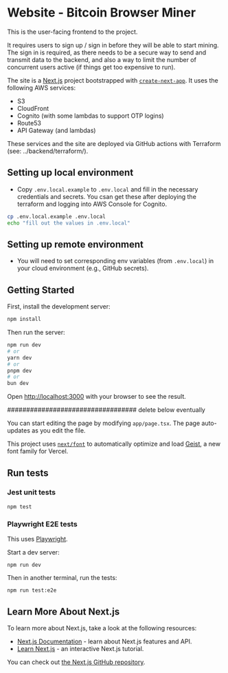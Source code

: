 # Website - Bitcoin Browser Miner
This is the user-facing frontend to the project.

It requires users to sign up / sign in before they will be able to start mining. The sign in is required, as there needs to be a secure way to send and transmit data to the backend, and also a way to limit the number of concurrent users active (if things get too expensive to run).

The site is a [Next.js](https://nextjs.org) project bootstrapped with [`create-next-app`](https://nextjs.org/docs/app/api-reference/cli/create-next-app). It uses the following AWS services:

- S3
- CloudFront
- Cognito (with some lambdas to support OTP logins)
- Route53
- API Gateway (and lambdas)

These services and the site are deployed via GitHub actions with Terraform (see: ../backend/terraform/).

## Setting up local environment

- Copy `.env.local.example` to `.env.local` and fill in the necessary credentials and secrets. You csan get these after deploying the terraform and logging into AWS Console for Cognito.

```bash
cp .env.local.example .env.local
echo "fill out the values in .env.local"
```

## Setting up remote environment

- You will need to set corresponding env variables (from `.env.local`) in your cloud environment (e.g., GitHub secrets).

## Getting Started

First, install the development server:

```bash
npm install
```

Then run the server:

```bash
npm run dev
# or
yarn dev
# or
pnpm dev
# or
bun dev
```

Open [http://localhost:3000](http://localhost:3000) with your browser to see the result.

################################## delete below eventually

You can start editing the page by modifying `app/page.tsx`. The page auto-updates as you edit the file.

This project uses [`next/font`](https://nextjs.org/docs/app/building-your-application/optimizing/fonts) to automatically optimize and load [Geist](https://vercel.com/font), a new font family for Vercel.

## Run tests

### Jest unit tests
```
npm test
```

### Playwright E2E tests
This uses [Playwright](https://playwright.dev/).

Start a dev server:
```
npm run dev
```
Then in another terminal, run the tests:
```
npm run test:e2e
```

## Learn More About Next.js

To learn more about Next.js, take a look at the following resources:

- [Next.js Documentation](https://nextjs.org/docs) - learn about Next.js features and API.
- [Learn Next.js](https://nextjs.org/learn) - an interactive Next.js tutorial.

You can check out [the Next.js GitHub repository](https://github.com/vercel/next.js).
